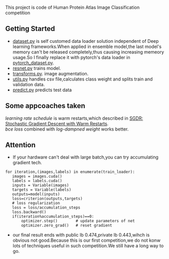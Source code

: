 This project is code of Human Protein Atlas Image Classification competition<br>
## Getting Started
* [dataset.py](https://github.com/xuzhengxiao/sgdr_rgb/blob/master/dataset.py) is self customed data loader solution independent of Deep learning frameworks.When applied in ensemble model,the last model's memory can't be released completely,thus causing increasing memeory usage.So I finally replace it with pytorch's data loader in [pytorch_dataset.py](https://github.com/xuzhengxiao/sgdr_rgb/blob/master/pytorch_dataset.py).<br>
* [resnet.py](https://github.com/xuzhengxiao/sgdr_rgb/blob/master/resnet.py) trains model.<br>
* [transforms.py](https://github.com/xuzhengxiao/sgdr_rgb/blob/master/transforms.py). image augmentation.<br>
* [utils.py](https://github.com/xuzhengxiao/sgdr_rgb/blob/master/utils.py) handles csv file,calculates class weight and splits train and validation data.
* [predict.py](https://github.com/xuzhengxiao/sgdr_rgb/blob/master/predict.py) predicts test data

## Some appcoaches taken 
*learning rate schedule* is warm restarts,which described in [SGDR: Stochastic Gradient Descent with Warm Restarts](https://arxiv.org/abs/1608.03983).<br>
*bce loss* combined with *log-dampned weight* works better.<br>

 ## Attention
 * If your hardware can't deal with large batch,you can try accumulating gradient tech.<br>
 ```
 for iteration,(images,labels) in enumerate(train_loader):
    images = images.cuda()
    labels = labels.cuda()
    inputs = Variable(images)
    targets = Variable(labels)
    outputs=model(inputs)
    loss=criterion(outputs,targets)
    # loss regularization
    loss = loss/accumulation_steps   
    loss.backward()
    if(iteration%accumulation_steps)==0:
        optimizer.step()        # update parameters of net
        optimizer.zero_grad()   # reset gradient
 ```
 * our final result ends with public lb 0.474,private lb 0.443,wihch is obvious not good.Because this is our first competition,we do not konw lots of techniques useful in such competition.We still have a long way to go. 
